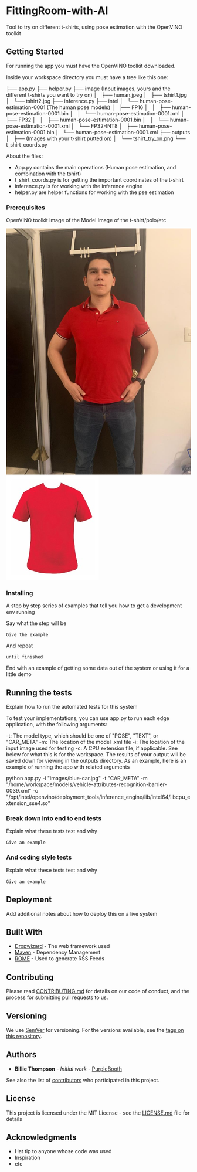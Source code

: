 # FittingRoom-with-AI

Tool to try on different t-shirts, using pose estimation with the OpenVINO toolkit 

## Getting Started

For running the app you must have the OpenVINO toolkit downloaded.

Inside your workspace directory you must have a tree like this one:

├── app.py
├── helper.py
├── image (Input images, yours and the different t-shirts you want to try on)
│   ├── human.jpeg
│   ├── tshirt1.jpg
│   └── tshirt2.jpg
├── inference.py
├── intel
│   └── human-pose-estimation-0001 (The human pose models)
│       ├── FP16
│       │   ├── human-pose-estimation-0001.bin
│       │   └── human-pose-estimation-0001.xml
│       ├── FP32
│       │   ├── human-pose-estimation-0001.bin
│       │   └── human-pose-estimation-0001.xml
│       └── FP32-INT8
│           ├── human-pose-estimation-0001.bin
│           └── human-pose-estimation-0001.xml
├── outputs
│   ├── (Images with your t-shirt putted on)
│   └── tshirt_try_on.png
└── t_shirt_coords.py

About the files:
* App.py contains the main operations (Human pose estimation, and combination with the tshirt)
* t_shirt_coords.py is for getting the important coordinates of the t-shirt
* inference.py is for working with the inference engine
* helper.py are helper functions for working with the pse estimation

### Prerequisites

OpenVINO toolkit
Image of the Model
Image of the t-shirt/polo/etc

![Alt text](image/human.jpeg?raw=true "Image of the Model")
![Alt text](image/tshirt.jpg?raw=true "Image of the t-shirt")

### Installing

A step by step series of examples that tell you how to get a development env running

Say what the step will be

```
Give the example
```

And repeat

```
until finished
```

End with an example of getting some data out of the system or using it for a little demo

## Running the tests

Explain how to run the automated tests for this system

To test your implementations, you can use app.py to run each edge application, with the following arguments:

-t: The model type, which should be one of "POSE", "TEXT", or "CAR_META"
-m: The location of the model .xml file
-i: The location of the input image used for testing
-c: A CPU extension file, if applicable. See below for what this is for the workspace. The results of your output will be saved down for viewing in the outputs directory.
As an example, here is an example of running the app with related arguments

python app.py -i "images/blue-car.jpg" -t "CAR_META" -m "/home/workspace/models/vehicle-attributes-recognition-barrier-0039.xml" -c "/opt/intel/openvino/deployment_tools/inference_engine/lib/intel64/libcpu_extension_sse4.so"



### Break down into end to end tests

Explain what these tests test and why

```
Give an example
```

### And coding style tests

Explain what these tests test and why

```
Give an example
```

## Deployment

Add additional notes about how to deploy this on a live system

## Built With

* [Dropwizard](http://www.dropwizard.io/1.0.2/docs/) - The web framework used
* [Maven](https://maven.apache.org/) - Dependency Management
* [ROME](https://rometools.github.io/rome/) - Used to generate RSS Feeds

## Contributing

Please read [CONTRIBUTING.md](https://gist.github.com/PurpleBooth/b24679402957c63ec426) for details on our code of conduct, and the process for submitting pull requests to us.

## Versioning

We use [SemVer](http://semver.org/) for versioning. For the versions available, see the [tags on this repository](https://github.com/your/project/tags). 

## Authors

* **Billie Thompson** - *Initial work* - [PurpleBooth](https://github.com/PurpleBooth)

See also the list of [contributors](https://github.com/your/project/contributors) who participated in this project.

## License

This project is licensed under the MIT License - see the [LICENSE.md](LICENSE.md) file for details

## Acknowledgments

* Hat tip to anyone whose code was used
* Inspiration
* etc
